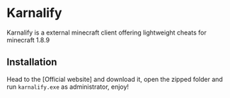 # Karnalify
Karnalify is a external minecraft client offering lightweight cheats for minecraft 1.8.9

## Installation
Head to the [Official website] and download it, open the zipped folder and run `karnalify.exe` as administrator, enjoy!
